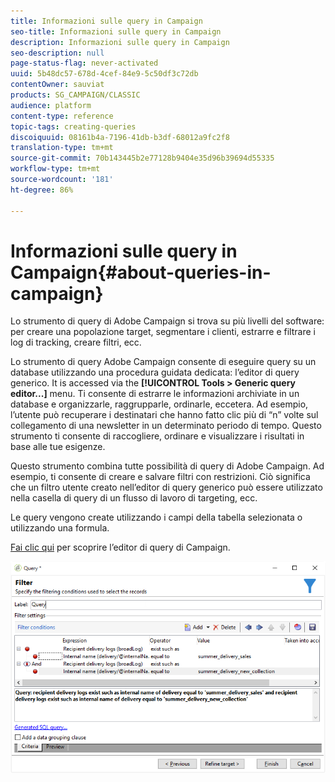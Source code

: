 ```yaml
---
title: Informazioni sulle query in Campaign
seo-title: Informazioni sulle query in Campaign
description: Informazioni sulle query in Campaign
seo-description: null
page-status-flag: never-activated
uuid: 5b48dc57-678d-4cef-84e9-5c50df3c72db
contentOwner: sauviat
products: SG_CAMPAIGN/CLASSIC
audience: platform
content-type: reference
topic-tags: creating-queries
discoiquuid: 08161b4a-7196-41db-b3df-68012a9fc2f8
translation-type: tm+mt
source-git-commit: 70b143445b2e77128b9404e35d96b39694d55335
workflow-type: tm+mt
source-wordcount: '181'
ht-degree: 86%

---
```



# Informazioni sulle query in Campaign{#about-queries-in-campaign}

Lo strumento di query di Adobe Campaign si trova su più livelli del software: per creare una popolazione target, segmentare i clienti, estrarre e filtrare i log di tracking, creare filtri, ecc.

Lo strumento di query Adobe Campaign  consente di eseguire query su un database utilizzando una procedura guidata dedicata: l’editor di query generico. It is accessed via the **[!UICONTROL Tools > Generic query editor...]** menu. Ti consente di estrarre le informazioni archiviate in un database e organizzarle, raggrupparle, ordinarle, eccetera. Ad esempio, l’utente può recuperare i destinatari che hanno fatto clic più di “n” volte sul collegamento di una newsletter in un determinato periodo di tempo. Questo strumento ti consente di raccogliere, ordinare e visualizzare i risultati in base alle tue esigenze.

Questo strumento combina tutte possibilità di query di Adobe Campaign. Ad esempio, ti consente di creare e salvare filtri con restrizioni. Ciò significa che un filtro utente creato nell’editor di query generico può essere utilizzato nella casella di query di un flusso di lavoro di targeting, ecc.

Le query vengono create utilizzando i campi della tabella selezionata o utilizzando una formula.

[Fai clic qui](../../workflow/using/query.md) per scoprire l’editor di query di Campaign.

![](assets/query_recipients_4.png)
